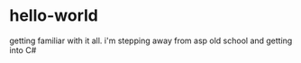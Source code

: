 # hello-world
getting familiar with it all.
i'm stepping away from asp old school and getting into C#
